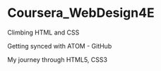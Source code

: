 # Coursera_WebDesign4E
Climbing HTML and CSS

Getting synced with ATOM - GitHub

My journey through HTML5, CSS3
